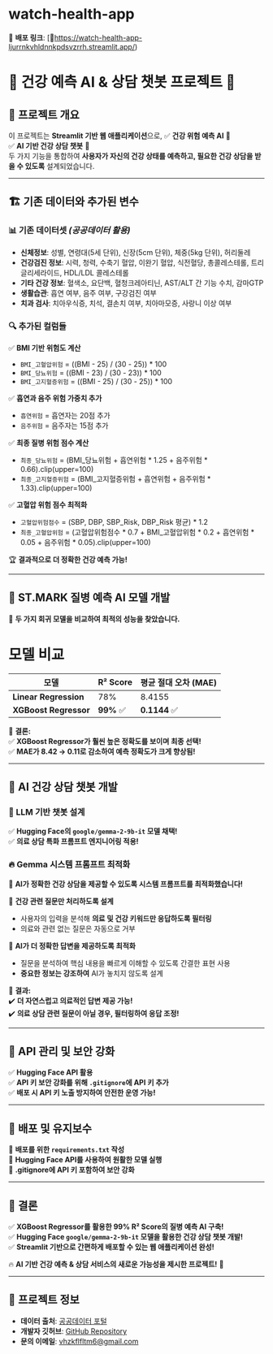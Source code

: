 # watch-health-app


🔗 **배포 링크**: [🚀https://watch-health-app-ljurrnkvhldnnkpdsvzrrh.streamlit.app/)  

# 📌 건강 예측 AI & 상담 챗봇 프로젝트 🚀

## 🏥 프로젝트 개요
이 프로젝트는 **Streamlit 기반 웹 애플리케이션**으로,
✅ **건강 위험 예측 AI** 🤖  
✅ **AI 기반 건강 상담 챗봇** 💬  
두 가지 기능을 통합하여 **사용자가 자신의 건강 상태를 예측하고, 필요한 건강 상담을 받을 수 있도록** 설계되었습니다.

---

## 🏗 기존 데이터와 추가된 변수

### 📊 기존 데이터셋 *(공공데이터 활용)*
- **신체정보**: 성별, 연령대(5세 단위), 신장(5cm 단위), 체중(5kg 단위), 허리둘레
- **건강검진 정보**: 시력, 청력, 수축기 혈압, 이완기 혈압, 식전혈당, 총콜레스테롤, 트리글리세라이드, HDL/LDL 콜레스테롤
- **기타 건강 정보**: 혈색소, 요단백, 혈청크레아티닌, AST/ALT 간 기능 수치, 감마GTP
- **생활습관**: 흡연 여부, 음주 여부, 구강검진 여부
- **치과 검사**: 치아우식증, 치석, 결손치 여부, 치아마모증, 사랑니 이상 여부

### 🔍 추가된 컬럼들
✅ **BMI 기반 위험도 계산**  
- `BMI_고혈압위험` = ((BMI - 25) / (30 - 25)) * 100  
- `BMI_당뇨위험` = ((BMI - 23) / (30 - 23)) * 100  
- `BMI_고지혈증위험` = ((BMI - 25) / (30 - 25)) * 100  

✅ **흡연과 음주 위험 가중치 추가**  
- `흡연위험` = 흡연자는 20점 추가  
- `음주위험` = 음주자는 15점 추가  

✅ **최종 질병 위험 점수 계산**  
- `최종_당뇨위험` = (BMI_당뇨위험 + 흡연위험 * 1.25 + 음주위험 * 0.66).clip(upper=100)  
- `최종_고지혈증위험` = (BMI_고지혈증위험 + 흡연위험 + 음주위험 * 1.33).clip(upper=100)  

✅ **고혈압 위험 점수 최적화**  
- `고혈압위험점수` = (SBP, DBP, SBP_Risk, DBP_Risk 평균) * 1.2  
- `최종_고혈압위험` = (고혈압위험점수 * 0.7 + BMI_고혈압위험 * 0.2 + 흡연위험 * 0.05 + 음주위험 * 0.05).clip(upper=100)  

🏆 **결과적으로 더 정확한 건강 예측 가능!**

---
## 🔬 **ST.MARK 질병 예측 AI 모델 개발**

🚀 **두 가지 회귀 모델을 비교하여 최적의 성능을 찾았습니다.**

# 모델 비교
| 모델                  | R² Score | 평균 절대 오차 (MAE) |
|-------------------|---------|------------------|
| **Linear Regression**  | 78%    | 8.4155           |
| **XGBoost Regressor**  | **99%** ✅ | **0.1144** ✅ |

🎯 **결론:**  
✅ **XGBoost Regressor가 훨씬 높은 정확도를 보이며 최종 선택!**  
✅ **MAE가 8.42 → 0.11로 감소하여 예측 정확도가 크게 향상됨!**  



---

## 💬 AI 건강 상담 챗봇 개발

### 🎯 LLM 기반 챗봇 설계
✅ **Hugging Face의 `google/gemma-2-9b-it` 모델 채택!**  
✅ **의료 상담 특화 프롬프트 엔지니어링 적용!**  

### 🔥 Gemma 시스템 프롬프트 최적화
🤖 **AI가 정확한 건강 상담을 제공할 수 있도록 시스템 프롬프트를 최적화했습니다!**  

📌 **건강 관련 질문만 처리하도록 설계**  
- 사용자의 입력을 분석해 **의료 및 건강 키워드만 응답하도록 필터링**  
- 의료와 관련 없는 질문은 자동으로 거부  

📌 **AI가 더 정확한 답변을 제공하도록 최적화**  
- 질문을 분석하여 핵심 내용을 빠르게 이해할 수 있도록 간결한 표현 사용  
- **중요한 정보는 강조하여** AI가 놓치지 않도록 설계  

🎯 **결과:**  
✔️ **더 자연스럽고 의료적인 답변 제공 가능!**  
✔️ **의료 상담 관련 질문이 아닐 경우, 필터링하여 응답 조정!**  

---

## 🔐 API 관리 및 보안 강화

✅ **Hugging Face API 활용**  
✅ **API 키 보안 강화를 위해 `.gitignore`에 API 키 추가**  
✅ **배포 시 API 키 노출 방지하여 안전한 운영 가능!**  

---

## 🚀 배포 및 유지보수
📌 **배포를 위한 `requirements.txt` 작성**  
📌 **Hugging Face API를 사용하여 원활한 모델 실행**  
📌 **.gitignore에 API 키 포함하여 보안 강화**  

---

## 🎯 결론
✅ **XGBoost Regressor를 활용한 99% R² Score의 질병 예측 AI 구축!**  
✅ **Hugging Face `google/gemma-2-9b-it` 모델을 활용한 건강 상담 챗봇 개발!**  
✅ **Streamlit 기반으로 간편하게 배포할 수 있는 웹 애플리케이션 완성!**  

🔥 **AI 기반 건강 예측 & 상담 서비스의 새로운 가능성을 제시한 프로젝트!** 🚀

---

## 📌 프로젝트 정보
- **데이터 출처**: [공공데이터 포털](https://www.data.go.kr/data/15007122/fileData.do)
- **개발자 깃허브**: [GitHub Repository](https://github.com/qoeka98/watch-health-app)
- **문의 이메일**: vhzkflfltm6@gmail.com




